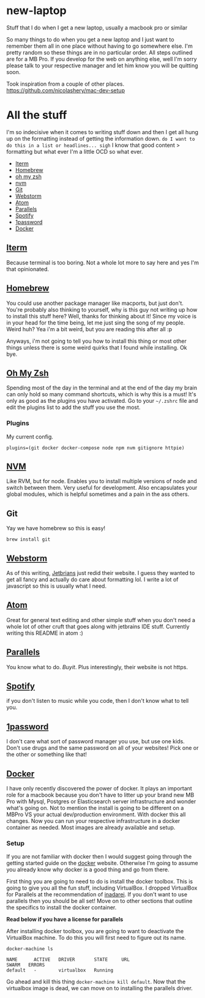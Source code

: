 # new-laptop
Stuff that I do when I get a new laptop, usually a macbook pro or similar

So many things to do when you get a new laptop and I just want to remember them all in one place without having to go somewhere else.  I'm pretty random so these things are in no particular order.  All steps outlined are for a MB Pro.  If you develop for the web on anything else, well I'm sorry please talk to your respective manager and let him know you will be quitting soon.

Took inspiration from a couple of other places. https://github.com/nicolashery/mac-dev-setup

# All the stuff

I'm so indecisive when it comes to writing stuff down and then I get all hung up on the formatting instead of getting the information down. `do I want to do this in a list or headlines... sigh`  I know that good content > formatting but what ever I'm a little OCD so what ever.

- [Iterm](#iterm)
- [Homebrew](#homebrew)
- [oh my zsh](oh-my-zsh)
- [nvm](#nvm)
- [Git](#git)
- [Webstorm](#webstorm)
- [Atom](#atom)
- [Parallels](#parallels)
- [Spotify](#spotify)
- [1password](#1password)
- [Docker](#docker)

## [Iterm](https://www.iterm2.com)

Because terminal is too boring.  Not a whole lot more to say here and yes I'm that opinionated.

## [Homebrew](http://brew.sh)

You could use another package manager like macports, but just don't.  You're probably also thinking to yourself, why is this guy not writing up how to install this stuff here?  Well, thanks for thinking about it!  Since my voice is in your head for the time being, let me just sing the song of my people. Weird huh?  Yea i'm a bit weird, but you are reading this after all :p

Anyways, i'm not going to tell you how to install this thing or most other things unless there is some weird quirks that I found while installing.  Ok bye.

## [Oh My Zsh](http://ohmyz.sh)

Spending most of the day in the terminal and at the end of the day my brain can only hold so many command shortcuts, which is why this is a must!  It's only as good as the plugins you have activated.  Go to your `~/.zshrc` file and edit the plugins list to add the stuff you use the most.

### Plugins

My current config.

```
plugins=(git docker docker-compose node npm nvm gitignore httpie)
```

## [NVM](https://github.com/creationix/nvm)

Like RVM, but for node.  Enables you to install multiple versions of node and switch between them.  Very useful for development.  Also encapsulates your global modules, which is helpful sometimes and a pain in the ass others.

## Git

Yay we have homebrew so this is easy!

```
brew install git
```

## [Webstorm](https://www.jetbrains.com/webstorm/)

As of this writing, [Jetbrians](https://www.jetbrains.com) just redid their website.  I guess they wanted to get all fancy and actually do care about formatting lol.  I write a lot of javascript so this is usually what I need.

## [Atom](https://atom.io)

Great for general text editing and other simple stuff when you don't need a whole lot of other cruft that goes along with jetbrains IDE stuff.  Currently writing this README in atom :)

## [Parallels](http://www.parallels.com)

You know what to do.  $Buy it$.  Plus interestingly, their website is not https.

## [Spotify](https://www.spotify.com/)

if you don't listen to music while you code, then I don't know what to tell you.

## [1password](https://agilebits.com/onepassword)

I don't care what sort of password manager you use, but use one kids.  Don't use drugs and the same password on all of your websites!  Pick one or the other or something like that!

## [Docker](https://www.docker.com)

I have only recently discovered the power of docker.  It plays an important role for a macbook because you don't have to litter up your brand new MB Pro with Mysql, Postgres or Elasticsearch server infrastructure and wonder what's going on.  Not to mention the install is going to be different on a MBPro VS your actual dev/production environment.  With docker this all changes.  Now you can run your respective infrastructure in a docker container as needed.  Most images are already available and setup.

### Setup

If you are not familiar with docker then I would suggest going through the getting started guide on the [docker](https://docker.com) website.  Otherwise I'm going to assume you already know why docker is a good thing and go from there.

First thing you are going to need to do is install the docker toolbox.  This is going to give you all the fun stuff, including VirtualBox.  I dropped VirtualBox for Parallels at the recommendation of [inadarei](https://github.com/inadarei).  If you don't want to use parallels then you should be all set!  Move on to other sections that outline the specifics to install the docker container.

**Read below if you have a license for parallels**

After installing docker toolbox, you are going to want to deactivate the VirtualBox machine.  To do this you will first need to figure out its name.

`docker-machine ls`

```
NAME      ACTIVE   DRIVER       STATE     URL                      SWARM   ERRORS
default   -        virtualbox   Running
```

Go ahead and kill this thing `docker-machine kill default`.  Now that the virtualbox image is dead, we can move on to installing the parallels driver.
